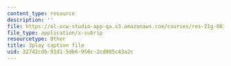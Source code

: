 ```yaml
---
content_type: resource
description: ''
file: https://ol-ocw-studio-app-qa.s3.amazonaws.com/courses/res-21g-001-the-user-friendly-classroom-fall-2020/32742cdb91d15db6956c2cd905c43a2c_uPsMwJ116lQ.vtt
file_type: application/x-subrip
resourcetype: Other
title: 3play caption file
uid: 32742cdb-91d1-5db6-956c-2cd905c43a2c
---
```

